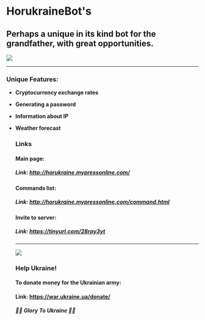 # HorukraineBot's

## Perhaps a unique in its kind bot for the grandfather, with great opportunities.
![](https://ibb.co/wRNrK9b)
___

### Unique Features:

* **Cryptocurrency exchange rates**

* **Generating a password**

* **Information about IP**

* **Weather forecast**

  ### Links	

  #### Main page:

  ##### Link: http://horukraine.mypressonline.com/

  #### Commands list:

  ##### Link: http://horukraine.mypressonline.com/command.html

  #### Invite to server:

  ##### Link: https://tinyurl.com/28rpy3yt

  ___

  ![](https://icds.ee/wp-content/uploads/2022/03/Artboard-31200-1.png)

  ### Help Ukraine!	

  #### To donate money for the Ukrainian army:

  #### Link: https://war.ukraine.ua/donate/

  ##### 💙💛 Glory To Ukraine 💙💛

  
